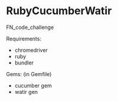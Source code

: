 # RubyCucumberWatir
FN_code_challenge

Requirements:
- chromedriver
- ruby
- bundler

Gems: (in Gemfile)
- cucumber gem
- watir gen

